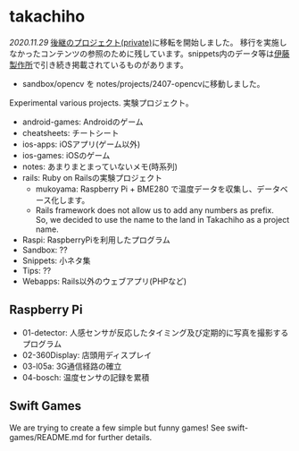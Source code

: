 # takachiho
*2020.11.29* [後継のプロジェクト(private)]((https://github.com/lumbermill/notes))に移転を開始しました。
移行を実施しなかったコンテンツの参照のために残しています。snippets内のデータ等は[伊藤製作所](https://lmlab.net)で引き続き掲載されているものがあります。
- sandbox/opencv を notes/projects/2407-opencvに移動しました。

Experimental various projects.
実験プロジェクト。

- android-games: Androidのゲーム
- cheatsheets: チートシート
- ios-apps: iOSアプリ(ゲーム以外)
- ios-games: iOSのゲーム
- notes: あまりまとまっていないメモ(時系列)
- rails: Ruby on Railsの実験プロジェクト
  - mukoyama: Raspberry Pi + BME280 で温度データを収集し、データベース化します。
  - Rails framework does not allow us to add any numbers as prefix.  
    So, we decided to use the name to the land in Takachiho as a project name.
- Raspi: RaspberryPiを利用したプログラム
- Sandbox: ??
- Snippets: 小ネタ集
- Tips: ??
- Webapps: Rails以外のウェブアプリ(PHPなど)  

## Raspberry Pi
- 01-detector:
  人感センサが反応したタイミング及び定期的に写真を撮影するプログラム
- 02-360Display:
  店頭用ディスプレイ
- 03-l05a:
  3G通信経路の確立
- 04-bosch:
  温度センサの記録を累積

## Swift Games
We are trying to create a few simple but funny games!
See swift-games/README.md for further details.
